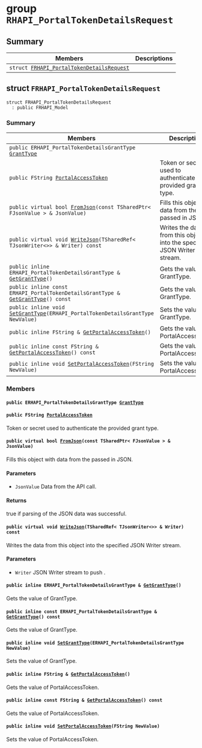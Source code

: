 # group `RHAPI_PortalTokenDetailsRequest` <a id="group__RHAPI__PortalTokenDetailsRequest"></a>

## Summary

 Members                        | Descriptions                                
--------------------------------|---------------------------------------------
`struct `[`FRHAPI_PortalTokenDetailsRequest`](#structFRHAPI__PortalTokenDetailsRequest) | 

## struct `FRHAPI_PortalTokenDetailsRequest` <a id="structFRHAPI__PortalTokenDetailsRequest"></a>

```
struct FRHAPI_PortalTokenDetailsRequest
  : public FRHAPI_Model
```

### Summary

 Members                        | Descriptions                                
--------------------------------|---------------------------------------------
`public ERHAPI_PortalTokenDetailsGrantType `[`GrantType`](#structFRHAPI__PortalTokenDetailsRequest_1a548d6c8ee9cc94951d52dad3126cf369) | 
`public FString `[`PortalAccessToken`](#structFRHAPI__PortalTokenDetailsRequest_1a5f955bb90686ea2875c2fe02ea524a98) | Token or secret used to authenticate the provided grant type.
`public virtual bool `[`FromJson`](#structFRHAPI__PortalTokenDetailsRequest_1a0537d65dbaeccc3403ac707d1cc4995f)`(const TSharedPtr< FJsonValue > & JsonValue)` | Fills this object with data from the passed in JSON.
`public virtual void `[`WriteJson`](#structFRHAPI__PortalTokenDetailsRequest_1afef7776e0d4367f60e4298263e4cb67e)`(TSharedRef< TJsonWriter<>> & Writer) const` | Writes the data from this object into the specified JSON Writer stream.
`public inline ERHAPI_PortalTokenDetailsGrantType & `[`GetGrantType`](#structFRHAPI__PortalTokenDetailsRequest_1a6ad035d7838790f6fbb5f880bb0bfee7)`()` | Gets the value of GrantType.
`public inline const ERHAPI_PortalTokenDetailsGrantType & `[`GetGrantType`](#structFRHAPI__PortalTokenDetailsRequest_1a97be8803a8e6d79aa4879a1b10cf900e)`() const` | Gets the value of GrantType.
`public inline void `[`SetGrantType`](#structFRHAPI__PortalTokenDetailsRequest_1ab18a3820e59afe35e034acd19a4f784b)`(ERHAPI_PortalTokenDetailsGrantType NewValue)` | Sets the value of GrantType.
`public inline FString & `[`GetPortalAccessToken`](#structFRHAPI__PortalTokenDetailsRequest_1a7bcd5829f00a691f006b54bd37074dd9)`()` | Gets the value of PortalAccessToken.
`public inline const FString & `[`GetPortalAccessToken`](#structFRHAPI__PortalTokenDetailsRequest_1ae1acdc8fd0cc19806a085b2059dd6271)`() const` | Gets the value of PortalAccessToken.
`public inline void `[`SetPortalAccessToken`](#structFRHAPI__PortalTokenDetailsRequest_1ab9e79f2af1ff269ead537aebedb7017f)`(FString NewValue)` | Sets the value of PortalAccessToken.

### Members

#### `public ERHAPI_PortalTokenDetailsGrantType `[`GrantType`](#structFRHAPI__PortalTokenDetailsRequest_1a548d6c8ee9cc94951d52dad3126cf369) <a id="structFRHAPI__PortalTokenDetailsRequest_1a548d6c8ee9cc94951d52dad3126cf369"></a>

#### `public FString `[`PortalAccessToken`](#structFRHAPI__PortalTokenDetailsRequest_1a5f955bb90686ea2875c2fe02ea524a98) <a id="structFRHAPI__PortalTokenDetailsRequest_1a5f955bb90686ea2875c2fe02ea524a98"></a>

Token or secret used to authenticate the provided grant type.

#### `public virtual bool `[`FromJson`](#structFRHAPI__PortalTokenDetailsRequest_1a0537d65dbaeccc3403ac707d1cc4995f)`(const TSharedPtr< FJsonValue > & JsonValue)` <a id="structFRHAPI__PortalTokenDetailsRequest_1a0537d65dbaeccc3403ac707d1cc4995f"></a>

Fills this object with data from the passed in JSON.

#### Parameters
* `JsonValue` Data from the API call.

#### Returns
true if parsing of the JSON data was successful.

#### `public virtual void `[`WriteJson`](#structFRHAPI__PortalTokenDetailsRequest_1afef7776e0d4367f60e4298263e4cb67e)`(TSharedRef< TJsonWriter<>> & Writer) const` <a id="structFRHAPI__PortalTokenDetailsRequest_1afef7776e0d4367f60e4298263e4cb67e"></a>

Writes the data from this object into the specified JSON Writer stream.

#### Parameters
* `Writer` JSON Writer stream to push .

#### `public inline ERHAPI_PortalTokenDetailsGrantType & `[`GetGrantType`](#structFRHAPI__PortalTokenDetailsRequest_1a6ad035d7838790f6fbb5f880bb0bfee7)`()` <a id="structFRHAPI__PortalTokenDetailsRequest_1a6ad035d7838790f6fbb5f880bb0bfee7"></a>

Gets the value of GrantType.

#### `public inline const ERHAPI_PortalTokenDetailsGrantType & `[`GetGrantType`](#structFRHAPI__PortalTokenDetailsRequest_1a97be8803a8e6d79aa4879a1b10cf900e)`() const` <a id="structFRHAPI__PortalTokenDetailsRequest_1a97be8803a8e6d79aa4879a1b10cf900e"></a>

Gets the value of GrantType.

#### `public inline void `[`SetGrantType`](#structFRHAPI__PortalTokenDetailsRequest_1ab18a3820e59afe35e034acd19a4f784b)`(ERHAPI_PortalTokenDetailsGrantType NewValue)` <a id="structFRHAPI__PortalTokenDetailsRequest_1ab18a3820e59afe35e034acd19a4f784b"></a>

Sets the value of GrantType.

#### `public inline FString & `[`GetPortalAccessToken`](#structFRHAPI__PortalTokenDetailsRequest_1a7bcd5829f00a691f006b54bd37074dd9)`()` <a id="structFRHAPI__PortalTokenDetailsRequest_1a7bcd5829f00a691f006b54bd37074dd9"></a>

Gets the value of PortalAccessToken.

#### `public inline const FString & `[`GetPortalAccessToken`](#structFRHAPI__PortalTokenDetailsRequest_1ae1acdc8fd0cc19806a085b2059dd6271)`() const` <a id="structFRHAPI__PortalTokenDetailsRequest_1ae1acdc8fd0cc19806a085b2059dd6271"></a>

Gets the value of PortalAccessToken.

#### `public inline void `[`SetPortalAccessToken`](#structFRHAPI__PortalTokenDetailsRequest_1ab9e79f2af1ff269ead537aebedb7017f)`(FString NewValue)` <a id="structFRHAPI__PortalTokenDetailsRequest_1ab9e79f2af1ff269ead537aebedb7017f"></a>

Sets the value of PortalAccessToken.

